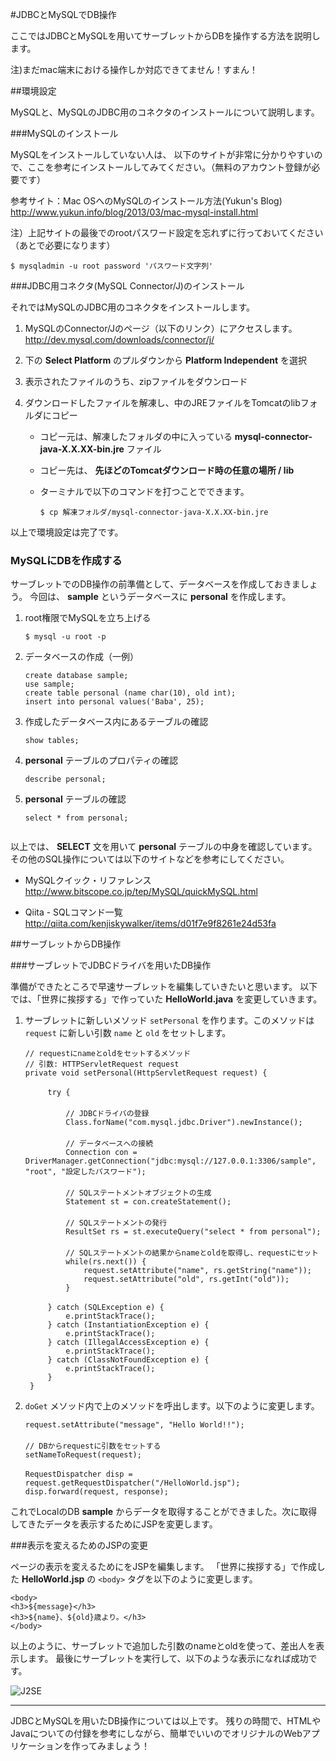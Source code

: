 #JDBCとMySQLでDB操作

ここではJDBCとMySQLを用いてサーブレットからDBを操作する方法を説明します。

注)まだmac端末における操作しか対応できてません！すまん！

##環境設定

MySQLと、MySQLのJDBC用のコネクタのインストールについて説明します。

###MySQLのインストール

MySQLをインストールしていない人は、
以下のサイトが非常に分かりやすいので、ここを参考にインストールしてみてください。（無料のアカウント登録が必要です）

参考サイト：Mac OSへのMySQLのインストール方法(Yukun's Blog)
http://www.yukun.info/blog/2013/03/mac-mysql-install.html

注）上記サイトの最後でのrootパスワード設定を忘れずに行っておいてください（あとで必要になります）

```
$ mysqladmin -u root password 'パスワード文字列'
```


###JDBC用コネクタ(MySQL Connector/J)のインストール

それではMySQLのJDBC用のコネクタをインストールします。

1. MySQLのConnector/Jのページ（以下のリンク）にアクセスします。
http://dev.mysql.com/downloads/connector/j/

2. 下の **Select Platform** のプルダウンから **Platform Independent** を選択
3. 表示されたファイルのうち、zipファイルをダウンロード
4. ダウンロードしたファイルを解凍し、中のJREファイルをTomcatのlibフォルダにコピー
	+ コピー元は、解凍したフォルダの中に入っている **mysql-connector-java-X.X.XX-bin.jre** ファイル
	+ コピー先は、 **先ほどのTomcatダウンロード時の任意の場所 / lib** 
	+ ターミナルで以下のコマンドを打つことでできます。
	   
	   ```
	   $ cp 解凍フォルダ/mysql-connector-java-X.X.XX-bin.jre
	   ```


以上で環境設定は完了です。

	   
### MySQLにDBを作成する

サーブレットでのDB操作の前準備として、データベースを作成しておきましょう。
今回は、 **sample** というデータベースに **personal** を作成します。

1. root権限でMySQLを立ち上げる
   
   ```
   $ mysql -u root -p
   ```
   
2. データベースの作成（一例）
   
   ```
   create database sample;
   use sample;
   create table personal (name char(10), old int);
   insert into personal values('Baba', 25);
   ```

3. 作成したデータベース内にあるテーブルの確認

   ```
   show tables;
   ```
   
4. **personal** テーブルのプロパティの確認

   ```
   describe personal;
   ```

5. **personal** テーブルの確認

   ```
   select * from personal;
   

以上では、 **SELECT** 文を用いて **personal** テーブルの中身を確認しています。
その他のSQL操作については以下のサイトなどを参考にしてください。

+ MySQLクイック・リファレンス  
http://www.bitscope.co.jp/tep/MySQL/quickMySQL.html

+ Qiita - SQLコマンド一覧
http://qiita.com/kenjiskywalker/items/d01f7e9f8261e24d53fa


##サーブレットからDB操作

###サーブレットでJDBCドライバを用いたDB操作

準備ができたところで早速サーブレットを編集していきたいと思います。
以下では、「世界に挨拶する」で作っていた **HelloWorld.java** を変更していきます。

1. サーブレットに新しいメソッド ```setPersonal``` を作ります。このメソッドは ```request``` に新しい引数 ```name``` と ```old``` をセットします。

   ```
   // requestにnameとoldをセットするメソッド
   // 引数: HTTPServletRequest request
   private void setPersonal(HttpServletRequest request) {
   　
		try {
		　		
			// JDBCドライバの登録
			Class.forName("com.mysql.jdbc.Driver").newInstance();
			　
			// データベースへの接続
			Connection con = DriverManager.getConnection("jdbc:mysql://127.0.0.1:3306/sample", "root", "設定したパスワード");
			　
			// SQLステートメントオブジェクトの生成
			Statement st = con.createStatement();
			　
			// SQLステートメントの発行
			ResultSet rs = st.executeQuery("select * from personal");
			　
			// SQLステートメントの結果からnameとoldを取得し、requestにセット
			while(rs.next()) {
				request.setAttribute("name", rs.getString("name"));
				request.setAttribute("old", rs.getInt("old"));
			}
			　
		} catch (SQLException e) {
			e.printStackTrace();
		} catch (InstantiationException e) {
			e.printStackTrace();
		} catch (IllegalAccessException e) {
			e.printStackTrace();
		} catch (ClassNotFoundException e) {
			e.printStackTrace();
		}
	}
   ```

2. ```doGet``` メソッド内で上のメソッドを呼出します。以下のように変更します。

   ```
   request.setAttribute("message", "Hello World!!");
   　
   // DBからrequestに引数をセットする
   setNameToRequest(request);
   　		
   RequestDispatcher disp = request.getRequestDispatcher("/HelloWorld.jsp");
   disp.forward(request, response);
   ```

これでLocalのDB **sample** からデータを取得することができました。次に取得してきたデータを表示するためにJSPを変更します。

###表示を変えるためのJSPの変更

ページの表示を変えるためにをJSPを編集します。
「世界に挨拶する」で作成した **HelloWorld.jsp** の ```<body>``` タグを以下のように変更します。
   
   ```
   <body>
   <h3>${message}</h3>
   <h3>${name}、${old}歳より。</h3>
   </body>
   ```
   
以上のように、サーブレットで追加した引数のnameとoldを使って、差出人を表示します。
最後にサーブレットを実行して、以下のような表示になれば成功です。

![J2SE](images/dbSuccess.png)


---
JDBCとMySQLを用いたDB操作については以上です。
残りの時間で、HTMLやJavaについての付録を参考にしながら、簡単でいいのでオリジナルのWebアプリケーションを作ってみましょう！